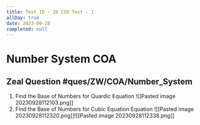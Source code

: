 ```yaml
---
title: Test ID - 26 CSO Test - 1
allDay: true
date: 2023-09-28
completed: null
---
```

# Number System COA

## Zeal Question #ques/ZW/COA/Number_System

1. Find the Base of Numbers for Quardic Equation ![[Pasted image 20230928112103.png]]
2. Find the Base of Numbers for Cubic Equation Equation ![[Pasted image 20230928112320.png]]![[Pasted image 20230928112338.png]]
